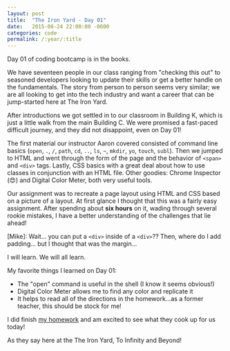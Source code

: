 ```yaml
---
layout: post
title:  "The Iron Yard - Day 01"
date:   2015-08-24 22:00:00 -0600
categories: code
permalink: /:year/:title
---
```


Day 01 of coding bootcamp is in the books.

We have seventeen people in our class ranging from "checking this out" to seasoned developers looking to update their skills or get a better handle on the fundamentals. The story from person to person seems very similar; we are all looking to get into the tech industry and want a career that can be jump-started here at The Iron Yard.

After introductions we got settled in to our classroom in Building K, which is just a little walk from the main Building C. We were promised a fast-paced difficult journey, and they did not disappoint, even on Day 01!

The first material our instructor Aaron covered consisted of command line basics (`open`, `.`, `/`, `path`, `cd`, `..`, `ls`, `~`, `mkdir`, `yo`, `touch`, `subl`). Then we jumped to HTML and went through the form of the page and the behavior of `<span>` and `<div>` tags. Lastly, CSS basics with a great deal about how to use classes in conjunction with an HTML file. Other goodies: Chrome Inspector (😍) and Digital Color Meter, both very useful tools.

Our assignment was to recreate a page layout using HTML and CSS based on a picture of a layout. At first glance I thought that this was a fairly easy assignment. After spending about **six hours** on it, wading through several rookie mistakes, I have a better understanding of the challenges that lie ahead!

[Mike]: Wait… you can put a `<div>` inside of a `<div>`?? Then, where do I add padding… but I thought that was the margin…

I will learn. We will all learn.

My favorite things I learned on Day 01:
- The "open" command is useful in the shell (I know it seems obvious!)
- Digital Color Meter allows me to find any color and replicate it
- It helps to read all of the directions in the homework…as a former teacher, this should be stock for me!

I did finish [my homework](http://drumsensei.com/warehouse/homework/index.html) and am excited to see what they cook up for us today!

As they say here at the The Iron Yard, To Infinity and Beyond!
